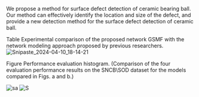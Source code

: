 We propose a method for surface defect detection of ceramic bearing ball. Our method can effectively identify the location and size of the defect, and provide a new detection method for the surface defect detection of ceramic ball.

Table  Experimental comparison of the proposed network GSMF with the network modeling approach proposed by previous researchers.
![Snipaste_2024-04-10_18-14-21](https://github.com/chenleifghh/GSMFNet/assets/128015789/df15d286-fd1f-4438-8327-ecdc800cb6b7)

 Figure  Performance evaluation histogram. (Comparison of the four evaluation performance results on the SNCB\SOD dataset for the models compared in Figs. a and b.)
 
![sa](https://github.com/chenleifghh/GSMFNet/assets/128015789/ad1195a3-d07c-47ed-909c-3d46444e979d)
![S](https://github.com/chenleifghh/GSMFNet/assets/128015789/f6789536-d29b-4c68-870b-5f56e19d24b8)


